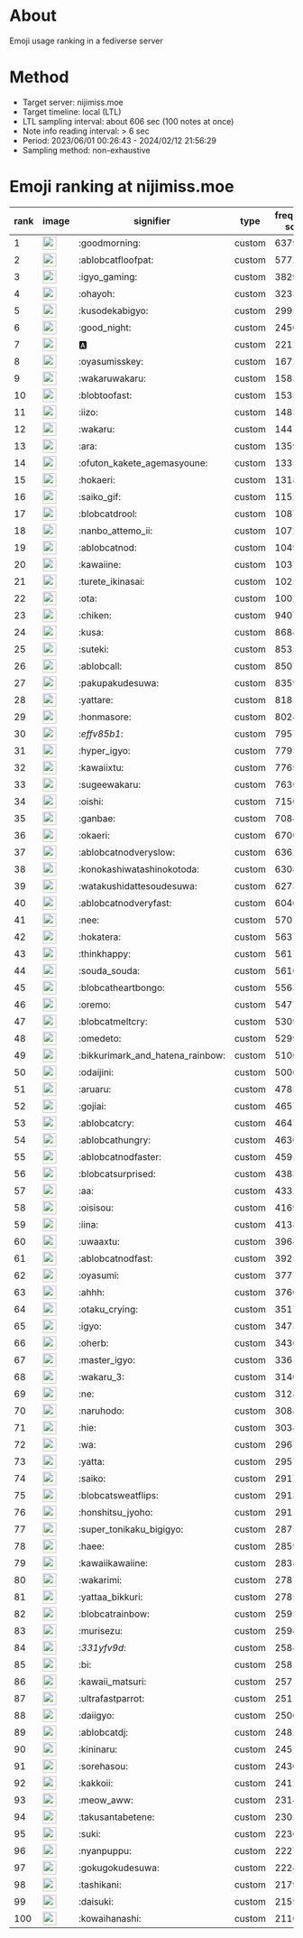 # About
Emoji usage ranking in a fediverse server

# Method
- Target server: nijimiss.moe
- Target timeline: local (LTL)
- LTL sampling interval: about 606 sec (100 notes at once)
- Note info reading interval: > 6 sec
- Period: 2023/06/01 00:26:43 - 2024/02/12 21:56:29 
- Sampling method: non-exhaustive

# Emoji ranking at nijimiss.moe

|rank|image|signifier|type|frequency score|
|----|----|----|----|----|
|1|<img height="24" src="https://nijimiss.moe/emoji/goodmorning.webp">|:goodmorning:|custom|63793|
|2|<img height="24" src="https://nijimiss.moe/emoji/ablobcatfloofpat.webp">|:ablobcatfloofpat:|custom|57729|
|3|<img height="24" src="https://nijimiss.moe/emoji/igyo_gaming.webp">|:igyo_gaming:|custom|38292|
|4|<img height="24" src="https://nijimiss.moe/emoji/ohayoh.webp">|:ohayoh:|custom|32331|
|5|<img height="24" src="https://nijimiss.moe/emoji/kusodekabigyo.webp">|:kusodekabigyo:|custom|29956|
|6|<img height="24" src="https://nijimiss.moe/emoji/good_night.webp">|:good_night:|custom|24503|
|7|<img height="24" src="https://nijimiss.moe/emoji/a.webp">|:a:|custom|22122|
|8|<img height="24" src="https://nijimiss.moe/emoji/oyasumisskey.webp">|:oyasumisskey:|custom|16729|
|9|<img height="24" src="https://nijimiss.moe/emoji/wakaruwakaru.webp">|:wakaruwakaru:|custom|15839|
|10|<img height="24" src="https://nijimiss.moe/emoji/blobtoofast.webp">|:blobtoofast:|custom|15351|
|11|<img height="24" src="https://nijimiss.moe/emoji/iizo.webp">|:iizo:|custom|14836|
|12|<img height="24" src="https://nijimiss.moe/emoji/wakaru.webp">|:wakaru:|custom|14471|
|13|<img height="24" src="https://nijimiss.moe/emoji/ara.webp">|:ara:|custom|13597|
|14|<img height="24" src="https://nijimiss.moe/emoji/ofuton_kakete_agemasyoune.webp">|:ofuton_kakete_agemasyoune:|custom|13352|
|15|<img height="24" src="https://nijimiss.moe/emoji/hokaeri.webp">|:hokaeri:|custom|13185|
|16|<img height="24" src="https://nijimiss.moe/emoji/saiko_gif.webp">|:saiko_gif:|custom|11525|
|17|<img height="24" src="https://nijimiss.moe/emoji/blobcatdrool.webp">|:blobcatdrool:|custom|10877|
|18|<img height="24" src="https://nijimiss.moe/emoji/nanbo_attemo_ii.webp">|:nanbo_attemo_ii:|custom|10721|
|19|<img height="24" src="https://nijimiss.moe/emoji/ablobcatnod.webp">|:ablobcatnod:|custom|10490|
|20|<img height="24" src="https://nijimiss.moe/emoji/kawaiine.webp">|:kawaiine:|custom|10374|
|21|<img height="24" src="https://nijimiss.moe/emoji/turete_ikinasai.webp">|:turete_ikinasai:|custom|10254|
|22|<img height="24" src="https://nijimiss.moe/emoji/ota.webp">|:ota:|custom|10019|
|23|<img height="24" src="https://nijimiss.moe/emoji/chiken.webp">|:chiken:|custom|9407|
|24|<img height="24" src="https://nijimiss.moe/emoji/kusa.webp">|:kusa:|custom|8684|
|25|<img height="24" src="https://nijimiss.moe/emoji/suteki.webp">|:suteki:|custom|8535|
|26|<img height="24" src="https://nijimiss.moe/emoji/ablobcall.webp">|:ablobcall:|custom|8507|
|27|<img height="24" src="https://nijimiss.moe/emoji/pakupakudesuwa.webp">|:pakupakudesuwa:|custom|8359|
|28|<img height="24" src="https://nijimiss.moe/emoji/yattare.webp">|:yattare:|custom|8185|
|29|<img height="24" src="https://nijimiss.moe/emoji/honmasore.webp">|:honmasore:|custom|8024|
|30|<img height="24" src="https://nijimiss.moe/emoji/_effv85b1_.webp">|:_effv85b1_:|custom|7957|
|31|<img height="24" src="https://nijimiss.moe/emoji/hyper_igyo.webp">|:hyper_igyo:|custom|7793|
|32|<img height="24" src="https://nijimiss.moe/emoji/kawaiixtu.webp">|:kawaiixtu:|custom|7769|
|33|<img height="24" src="https://nijimiss.moe/emoji/sugeewakaru.webp">|:sugeewakaru:|custom|7630|
|34|<img height="24" src="https://nijimiss.moe/emoji/oishi.webp">|:oishi:|custom|7150|
|35|<img height="24" src="https://nijimiss.moe/emoji/ganbae.webp">|:ganbae:|custom|7084|
|36|<img height="24" src="https://nijimiss.moe/emoji/okaeri.webp">|:okaeri:|custom|6700|
|37|<img height="24" src="https://nijimiss.moe/emoji/ablobcatnodveryslow.webp">|:ablobcatnodveryslow:|custom|6362|
|38|<img height="24" src="https://nijimiss.moe/emoji/konokashiwatashinokotoda.webp">|:konokashiwatashinokotoda:|custom|6308|
|39|<img height="24" src="https://nijimiss.moe/emoji/watakushidattesoudesuwa.webp">|:watakushidattesoudesuwa:|custom|6273|
|40|<img height="24" src="https://nijimiss.moe/emoji/ablobcatnodveryfast.webp">|:ablobcatnodveryfast:|custom|6040|
|41|<img height="24" src="https://nijimiss.moe/emoji/nee.webp">|:nee:|custom|5707|
|42|<img height="24" src="https://nijimiss.moe/emoji/hokatera.webp">|:hokatera:|custom|5637|
|43|<img height="24" src="https://nijimiss.moe/emoji/thinkhappy.webp">|:thinkhappy:|custom|5617|
|44|<img height="24" src="https://nijimiss.moe/emoji/souda_souda.webp">|:souda_souda:|custom|5616|
|45|<img height="24" src="https://nijimiss.moe/emoji/blobcatheartbongo.webp">|:blobcatheartbongo:|custom|5563|
|46|<img height="24" src="https://nijimiss.moe/emoji/oremo.webp">|:oremo:|custom|5477|
|47|<img height="24" src="https://nijimiss.moe/emoji/blobcatmeltcry.webp">|:blobcatmeltcry:|custom|5309|
|48|<img height="24" src="https://nijimiss.moe/emoji/omedeto.webp">|:omedeto:|custom|5299|
|49|<img height="24" src="https://nijimiss.moe/emoji/bikkurimark_and_hatena_rainbow.webp">|:bikkurimark_and_hatena_rainbow:|custom|5106|
|50|<img height="24" src="https://nijimiss.moe/emoji/odaijini.webp">|:odaijini:|custom|5006|
|51|<img height="24" src="https://nijimiss.moe/emoji/aruaru.webp">|:aruaru:|custom|4785|
|52|<img height="24" src="https://nijimiss.moe/emoji/gojiai.webp">|:gojiai:|custom|4657|
|53|<img height="24" src="https://nijimiss.moe/emoji/ablobcatcry.webp">|:ablobcatcry:|custom|4647|
|54|<img height="24" src="https://nijimiss.moe/emoji/ablobcathungry.webp">|:ablobcathungry:|custom|4636|
|55|<img height="24" src="https://nijimiss.moe/emoji/ablobcatnodfaster.webp">|:ablobcatnodfaster:|custom|4591|
|56|<img height="24" src="https://nijimiss.moe/emoji/blobcatsurprised.webp">|:blobcatsurprised:|custom|4383|
|57|<img height="24" src="https://nijimiss.moe/emoji/aa.webp">|:aa:|custom|4332|
|58|<img height="24" src="https://nijimiss.moe/emoji/oisisou.webp">|:oisisou:|custom|4169|
|59|<img height="24" src="https://nijimiss.moe/emoji/iina.webp">|:iina:|custom|4138|
|60|<img height="24" src="https://nijimiss.moe/emoji/uwaaxtu.webp">|:uwaaxtu:|custom|3964|
|61|<img height="24" src="https://nijimiss.moe/emoji/ablobcatnodfast.webp">|:ablobcatnodfast:|custom|3925|
|62|<img height="24" src="https://nijimiss.moe/emoji/oyasumi.webp">|:oyasumi:|custom|3777|
|63|<img height="24" src="https://nijimiss.moe/emoji/ahhh.webp">|:ahhh:|custom|3760|
|64|<img height="24" src="https://nijimiss.moe/emoji/otaku_crying.webp">|:otaku_crying:|custom|3517|
|65|<img height="24" src="https://nijimiss.moe/emoji/igyo.webp">|:igyo:|custom|3473|
|66|<img height="24" src="https://nijimiss.moe/emoji/oherb.webp">|:oherb:|custom|3436|
|67|<img height="24" src="https://nijimiss.moe/emoji/master_igyo.webp">|:master_igyo:|custom|3361|
|68|<img height="24" src="https://nijimiss.moe/emoji/wakaru_3.webp">|:wakaru_3:|custom|3140|
|69|<img height="24" src="https://nijimiss.moe/emoji/ne.webp">|:ne:|custom|3128|
|70|<img height="24" src="https://nijimiss.moe/emoji/naruhodo.webp">|:naruhodo:|custom|3088|
|71|<img height="24" src="https://nijimiss.moe/emoji/hie.webp">|:hie:|custom|3034|
|72|<img height="24" src="https://nijimiss.moe/emoji/wa.webp">|:wa:|custom|2967|
|73|<img height="24" src="https://nijimiss.moe/emoji/yatta.webp">|:yatta:|custom|2957|
|74|<img height="24" src="https://nijimiss.moe/emoji/saiko.webp">|:saiko:|custom|2917|
|75|<img height="24" src="https://nijimiss.moe/emoji/blobcatsweatflips.webp">|:blobcatsweatflips:|custom|2913|
|76|<img height="24" src="https://nijimiss.moe/emoji/honshitsu_jyoho.webp">|:honshitsu_jyoho:|custom|2911|
|77|<img height="24" src="https://nijimiss.moe/emoji/super_tonikaku_bigigyo.webp">|:super_tonikaku_bigigyo:|custom|2875|
|78|<img height="24" src="https://nijimiss.moe/emoji/haee.webp">|:haee:|custom|2859|
|79|<img height="24" src="https://nijimiss.moe/emoji/kawaiikawaiine.webp">|:kawaiikawaiine:|custom|2838|
|80|<img height="24" src="https://nijimiss.moe/emoji/wakarimi.webp">|:wakarimi:|custom|2787|
|81|<img height="24" src="https://nijimiss.moe/emoji/yattaa_bikkuri.webp">|:yattaa_bikkuri:|custom|2785|
|82|<img height="24" src="https://nijimiss.moe/emoji/blobcatrainbow.webp">|:blobcatrainbow:|custom|2595|
|83|<img height="24" src="https://nijimiss.moe/emoji/murisezu.webp">|:murisezu:|custom|2594|
|84|<img height="24" src="https://nijimiss.moe/emoji/_331yfv9d_.webp">|:_331yfv9d_:|custom|2584|
|85|<img height="24" src="https://nijimiss.moe/emoji/bi.webp">|:bi:|custom|2581|
|86|<img height="24" src="https://nijimiss.moe/emoji/kawaii_matsuri.webp">|:kawaii_matsuri:|custom|2571|
|87|<img height="24" src="https://nijimiss.moe/emoji/ultrafastparrot.webp">|:ultrafastparrot:|custom|2511|
|88|<img height="24" src="https://nijimiss.moe/emoji/daiigyo.webp">|:daiigyo:|custom|2500|
|89|<img height="24" src="https://nijimiss.moe/emoji/ablobcatdj.webp">|:ablobcatdj:|custom|2482|
|90|<img height="24" src="https://nijimiss.moe/emoji/kininaru.webp">|:kininaru:|custom|2451|
|91|<img height="24" src="https://nijimiss.moe/emoji/sorehasou.webp">|:sorehasou:|custom|2430|
|92|<img height="24" src="https://nijimiss.moe/emoji/kakkoii.webp">|:kakkoii:|custom|2412|
|93|<img height="24" src="https://nijimiss.moe/emoji/meow_aww.webp">|:meow_aww:|custom|2314|
|94|<img height="24" src="https://nijimiss.moe/emoji/takusantabetene.webp">|:takusantabetene:|custom|2302|
|95|<img height="24" src="https://nijimiss.moe/emoji/suki.webp">|:suki:|custom|2236|
|96|<img height="24" src="https://nijimiss.moe/emoji/nyanpuppu.webp">|:nyanpuppu:|custom|2227|
|97|<img height="24" src="https://nijimiss.moe/emoji/gokugokudesuwa.webp">|:gokugokudesuwa:|custom|2224|
|98|<img height="24" src="https://nijimiss.moe/emoji/tashikani.webp">|:tashikani:|custom|2179|
|99|<img height="24" src="https://nijimiss.moe/emoji/daisuki.webp">|:daisuki:|custom|2159|
|100|<img height="24" src="https://nijimiss.moe/emoji/kowaihanashi.webp">|:kowaihanashi:|custom|2110|
